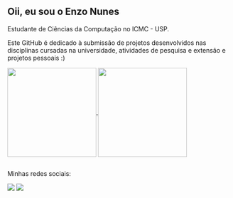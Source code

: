 ## Oii, eu sou o Enzo Nunes

Estudante de Ciências da Computação no ICMC - USP.


Este GitHub é dedicado à submissão de projetos desenvolvidos nas disciplinas cursadas na universidade, atividades de pesquisa e extensão e projetos pessoais :)

<!--
**HeNunes/HeNunes** is a ✨ _special_ ✨ repository because its `README.md` (this file) appears on your GitHub profile.

Here are some ideas to get you started:

- 🔭 I’m currently working on ...
- 🌱 I’m currently learning ...
- 👯 I’m looking to collaborate on ...
- 🤔 I’m looking for help with ...
- 💬 Ask me about ...
- 📫 How to reach me: ...
- 😄 Pronouns: ...
- ⚡ Fun fact: ...
-->

<a href="https://github.com/HeNunes/github-readme-stats">
  <img height=200 align="center" src="https://github-readme-stats.vercel.app/api?username=HeNunes" />
</a>
<a href="https://github.com/HeNunes/convoychat">
  <img height=200 align="center" src="https://github-readme-stats.vercel.app/api/top-langs?username=HeNunes&layout=compact&langs_count=8&card_width=320" />
</a>

  ##

  Minhas redes sociais:
 
<div> 

  <a href = "mailto:enzxparaamalgamas@gmail.com"><img src="https://img.shields.io/badge/-Gmail-%23333?style=for-the-badge&logo=gmail&logoColor=white" target="_blank"></a>
  <a href="" target="_blank"><img src="https://img.shields.io/badge/-LinkedIn-%230077B5?style=for-the-badge&logo=linkedin&logoColor=white" target="_blank"></a> 
  
</div>
